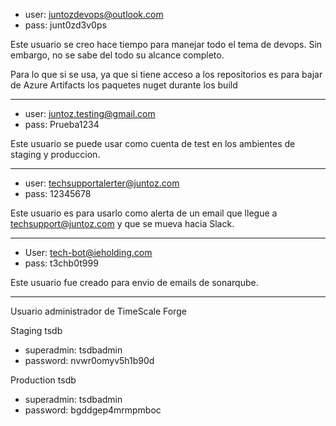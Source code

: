 - user: juntozdevops@outlook.com
- pass: junt0zd3v0ps

Este usuario se creo hace tiempo para manejar todo el tema de devops. Sin embargo, no se sabe del todo su alcance completo.

Para lo que si se usa, ya que si tiene acceso a los repositorios es para bajar de Azure Artifacts los paquetes nuget durante los build

---

- user: juntoz.testing@gmail.com
- pass: Prueba1234

Este usuario se puede usar como cuenta de test en los ambientes de staging y produccion.

---

- user: techsupportalerter@juntoz.com
- pass: 12345678

Este usuario es para usarlo como alerta de un email que llegue a techsupport@juntoz.com y que se mueva hacia Slack.

---

- User: tech-bot@ieholding.com
- pass: t3chb0t999

Este usuario fue creado para envio de emails de sonarqube.

---

Usuario administrador de TimeScale Forge

Staging tsdb
- superadmin: tsdbadmin
- password: nvwr0omyv5h1b90d

Production tsdb
- superadmin: tsdbadmin
- password: bgddgep4mrmpmboc
